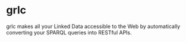 # grlc

grlc makes all your Linked Data accessible to the Web by automatically converting your SPARQL queries into RESTful APIs.

